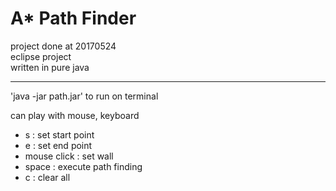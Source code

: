 # A* Path Finder

project done at 20170524  
eclipse project  
written in pure java  

---
'java -jar path.jar' to run on terminal

can play with mouse, keyboard  
 * s           : set start point  
 * e           : set end point  
 * mouse click : set wall  
 * space       : execute path finding  
 * c           : clear all  
